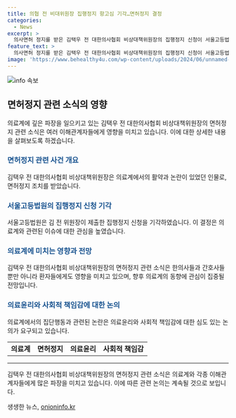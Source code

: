 ```yaml
---
title: 의협 전 비대위원장 집행정지 항고심 기각…면허정지 결정
categories:
  - News
excerpt: >
  의사면허 정지를 받은 김택우 전 대한의사협회 비상대책위원장의 집행정지 신청이 서울고등법원에서 기각되었습니다. 보건복지부가 집회에서 의사들의 집단행동을 교사했다며 면허 정지 처분을 내리면서 이에 대한 법적 공방이 진행 중입니다. 박명하 의협 전 비대위 조직강화위원장의 집행정지 신청도 기각되며, 의사들의 집단행동과 관련된 논란이 계속되고 있습니다. (150자)
feature_text: >
  의사면허 정지를 받은 김택우 전 대한의사협회 비상대책위원장의 집행정지 신청이 서울고등법원에서 기각되었습니다. 보건복지부가 집회에서 의사들의 집단행동을 교사했다며 면허 정지 처분을 내리면서 이에 대한 법적 공방이 진행 중입니다. 박명하 의협 전 비대위 조직강화위원장의 집행정지 신청도 기각되며, 의사들의 집단행동과 관련된 논란이 계속되고 있습니다. (150자)
image: 'https://www.behealthy4u.com/wp-content/uploads/2024/06/unnamed-file.png'
---
```


<p><img src="https://www.behealthy4u.com/wp-content/uploads/2024/06/unnamed-file.png" alt="info 속보" /></p>

<h2 data-ke-size="size26">면허정지 관련 소식의 영향</h2>

<p data-ke-size="size16">의료계에 깊은 파장을 일으키고 있는 김택우 전 대한의사협회 비상대책위원장의 면허정지 관련 소식은 여러 이해관계자들에게 영향을 미치고 있습니다. 이에 대한 상세한 내용을 살펴보도록 하겠습니다.</p>

<h3><b><span style="color: #1a5490;">면허정지 관련 사건 개요</span></b></h3>

<p data-ke-size="size16">김택우 전 대한의사협회 비상대책위원장은 의료계에서의 활약과 논란이 있었던 인물로, 면허정지 조치를 받았습니다.</p>

<h3><b><span style="color: #1a5490;">서울고등법원의 집행정지 신청 기각</span></b></h3>

<p data-ke-size="size16">서울고등법원은 김 전 위원장이 제출한 집행정지 신청을 기각하였습니다. 이 결정은 의료계와 관련된 이슈에 대한 관심을 높였습니다.</p>

<h3><b><span style="color: #1a5490;">의료계에 미치는 영향과 전망</span></b></h3>

<p data-ke-size="size16">김택우 전 대한의사협회 비상대책위원장의 면허정지 관련 소식은 한의사들과 간호사들 뿐만 아니라 환자들에게도 영향을 미치고 있으며, 향후 의료계의 동향에 관심이 집중될 전망입니다.</p>

<h3><b><span style="color: #1a5490;">의료윤리와 사회적 책임감에 대한 논의</span></b></h3>

<p data-ke-size="size16">의료계에서의 집단행동과 관련된 논란은 의료윤리와 사회적 책임감에 대한 심도 있는 논의가 요구되고 있습니다.</p>

<table>
  <tr>
    <td style="text-align: center; height: 17px;"><b>의료계</b></td>
    <td style="text-align: center; height: 17px;"><b>면허정지</b></td>
    <td style="text-align: center; height: 17px;"><b>의료윤리</b></td>
    <td style="text-align: center; height: 17px;"><b>사회적 책임감</b></<td>
  </tr>
</table>

<hr>

<p data-ke-size="size16">김택우 전 대한의사협회 비상대책위원장의 면허정지 관련 소식은 의료계와 각종 이해관계자들에게 많은 파장을 미치고 있습니다. 이에 따른 관련 논의는 계속될 것으로 보입니다.</p>
생생한 뉴스, <a href="https://onioninfo.kr" rel="dofollow">onioninfo.kr</a>


